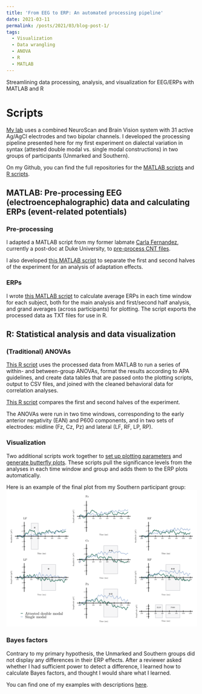 ```yaml
---
title: 'From EEG to ERP: An automated processing pipeline'
date: 2021-03-11
permalink: /posts/2021/03/blog-post-1/
tags:
  - Visualization
  - Data wrangling
  - ANOVA
  - R
  - MATLAB
---
```


Streamlining data processing, analysis, and visualization for EEG/ERPs with MATLAB and R

Scripts
======

[My lab](https://sites.psu.edu/bildlab/) uses a combined NeuroScan and Brain Vision system with 31 active Ag/AgCl electrodes and two bipolar channels. I developed the processing pipeline presented here for my first experiment on dialectal variation in syntax (attested double modal vs. single modal constructions) in two groups of participants (Unmarked and Southern).

On my Github, you can find the full repositories for the [MATLAB scripts](https://github.com/hollzzar/eeg-data-scripts) and [R scripts](https://github.com/hollzzar/erp-data-scripts).

## MATLAB: Pre-processing EEG (electroencephalographic) data and calculating ERPs (event-related potentials)

### Pre-processing

I adapted a MATLAB script from my former labmate [Carla Fernandez](https://www.linkedin.com/in/carla-fernandez-5ab404bb/), currently a post-doc at Duke University, to [pre-process CNT files](https://github.com/hollzzar/eeg-data-scripts/blob/master/DM_process.m). 

I also developed [this MATLAB script](https://github.com/hollzzar/eeg-data-scripts/blob/master/DM_process_half.m) to separate the first and second halves of the experiment for an analysis of adaptation effects.

### ERPs

I wrote [this MATLAB script](https://github.com/hollzzar/eeg-data-scripts/blob/master/DM_analysis.m) to calculate average ERPs in each time window for each subject, both for the main analysis and first/second half analysis, and  grand averages (across participants) for plotting. The script exports the processed data as TXT files for use in R.

## R: Statistical analysis and data visualization

### (Traditional) ANOVAs

[This R script](https://github.com/hollzzar/erp-data-scripts/blob/main/1a_group_analysis.R) uses the processed data from MATLAB to run a series of within- and between-group ANOVAs, format the results according to APA guidelines, and create data tables that are passed onto the plotting scripts, output to CSV files, and joined with the cleaned behavioral data for correlation analyses.

[This R script](https://github.com/hollzzar/erp-data-scripts/blob/main/1b_group_analysis_halves.R) compares the first and second halves of the experiment. 

The ANOVAs were run in two time windows, corresponding to the early anterior negativity (EAN) and P600 components, and in two sets of electrodes: midline (Fz, Cz, Pz) and lateral (LF, RF, LP, RP).

### Visualization

Two additional scripts work together to [set up plotting parameters](https://github.com/hollzzar/erp-data-scripts/blob/main/2_plot_format.R) and [generate butterfly plots](https://github.com/hollzzar/erp-data-scripts/blob/main/3_erp_plots.R). These scripts pull the significance levels from the analyses in each time window and group and adds them to the ERP plots automatically.

Here is an example of the final plot from my Southern participant group: ![Southern group butterfly plot](/images/SUSE_erp.png)

### Bayes factors

Contrary to my primary hypothesis, the Unmarked and Southern groups did not display any differences in their ERP effects. After a reviewer asked whether I had sufficient power to detect a difference, I learned how to calculate Bayes factors, and thought I would share what I learned.

You can find one of my examples with descriptions [here](https://htmlpreview.github.io/?https://github.com/hollzzar/erp-data-scripts/blob/main/4_bayes_example.html).
